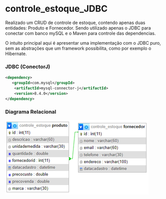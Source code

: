# controle_estoque_JDBC
Realizado um CRUD de controle de estoque, contendo apenas duas entidades: Produto e Fornecedor. Sendo utilizado apenas o JDBC para conectar com banco mySQL e o Maven para controle das dependencias.</br>
<p>O intuito principal aqui é apresentar uma implementação com o JDBC puro, sem as abstrações que um framework possibilita, como por exemplo o Hibernate.


### JDBC (ConectorJ)
```xml
<dependency>
   <groupId>com.mysql</groupId>
	<artifactId>mysql-connector-j</artifactId>
	<version>8.4.0</version>
</dependency>
```

### Diagrama Relacional
![alt text](image.png)



